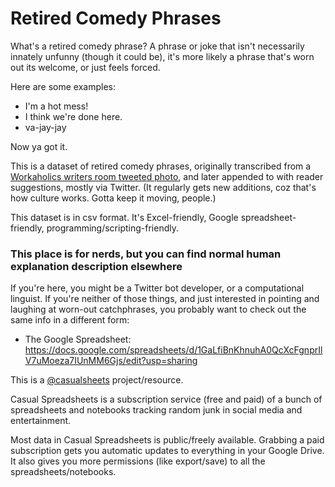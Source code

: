 # Retired Comedy Phrases

What's a retired comedy phrase? A phrase or joke that isn't necessarily innately unfunny (though it could be), it's more likely a phrase that's worn out its welcome, or just feels forced.

Here are some examples:
* I'm a hot mess!
* I think we're done here.
* va-jay-jay

Now ya got it.

This is a dataset of retired comedy phrases, originally transcribed from a [Workaholics writers room tweeted photo](https://twitter.com/John_Quaintance/status/799751549610168320), and later appended to with reader suggestions, mostly via Twitter.
(It regularly gets new additions, coz that's how culture works. Gotta keep it moving, people.)

This dataset is in csv format. It's Excel-friendly, Google spreadsheet-friendly, programming/scripting-friendly.

### This place is for nerds, but you can find normal human explanation description elsewhere ###

If you're here, you might be a Twitter bot developer, or a computational linguist.
If you're neither of those things, and just interested in pointing and laughing at worn-out catchphrases, you probably want to check out the same info in a different form:

* The Google Spreadsheet: https://docs.google.com/spreadsheets/d/1GaLfiBnKhnuhA0QcXcFgnprIlV7uMoeza7IUnMM6Gjs/edit?usp=sharing

This is a [@casualsheets](https://twitter.com/casualsheets) project/resource.

Casual Spreadsheets is a subscription service (free and paid) of a bunch of spreadsheets and notebooks tracking random junk in social media and entertainment.

Most data in Casual Spreadsheets is public/freely available. Grabbing a paid subscription gets you automatic updates to everything in your Google Drive. It also gives you more permissions (like export/save) to all the spreadsheets/notebooks.
